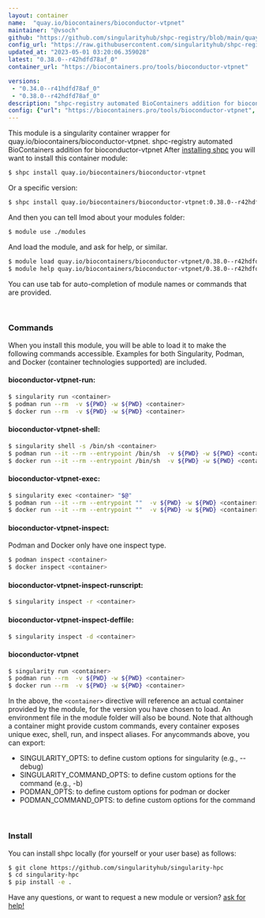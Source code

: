 ```yaml
---
layout: container
name:  "quay.io/biocontainers/bioconductor-vtpnet"
maintainer: "@vsoch"
github: "https://github.com/singularityhub/shpc-registry/blob/main/quay.io/biocontainers/bioconductor-vtpnet/container.yaml"
config_url: "https://raw.githubusercontent.com/singularityhub/shpc-registry/main/quay.io/biocontainers/bioconductor-vtpnet/container.yaml"
updated_at: "2023-05-01 03:20:06.359028"
latest: "0.38.0--r42hdfd78af_0"
container_url: "https://biocontainers.pro/tools/bioconductor-vtpnet"

versions:
 - "0.34.0--r41hdfd78af_0"
 - "0.38.0--r42hdfd78af_0"
description: "shpc-registry automated BioContainers addition for bioconductor-vtpnet"
config: {"url": "https://biocontainers.pro/tools/bioconductor-vtpnet", "maintainer": "@vsoch", "description": "shpc-registry automated BioContainers addition for bioconductor-vtpnet", "latest": {"0.38.0--r42hdfd78af_0": "sha256:9db144074136c327f0b0355b85b983cd5b9af3b5b255b8463d1c7e9df1046fc2"}, "tags": {"0.34.0--r41hdfd78af_0": "sha256:5e03519523ae17aeb7867f489cdc3f596992aba4c0f188faadd9d97460c3e5c4", "0.38.0--r42hdfd78af_0": "sha256:9db144074136c327f0b0355b85b983cd5b9af3b5b255b8463d1c7e9df1046fc2"}, "docker": "quay.io/biocontainers/bioconductor-vtpnet"}
---
```


This module is a singularity container wrapper for quay.io/biocontainers/bioconductor-vtpnet.
shpc-registry automated BioContainers addition for bioconductor-vtpnet
After [installing shpc](#install) you will want to install this container module:


```bash
$ shpc install quay.io/biocontainers/bioconductor-vtpnet
```

Or a specific version:

```bash
$ shpc install quay.io/biocontainers/bioconductor-vtpnet:0.38.0--r42hdfd78af_0
```

And then you can tell lmod about your modules folder:

```bash
$ module use ./modules
```

And load the module, and ask for help, or similar.

```bash
$ module load quay.io/biocontainers/bioconductor-vtpnet/0.38.0--r42hdfd78af_0
$ module help quay.io/biocontainers/bioconductor-vtpnet/0.38.0--r42hdfd78af_0
```

You can use tab for auto-completion of module names or commands that are provided.

<br>

### Commands

When you install this module, you will be able to load it to make the following commands accessible.
Examples for both Singularity, Podman, and Docker (container technologies supported) are included.

#### bioconductor-vtpnet-run:

```bash
$ singularity run <container>
$ podman run --rm  -v ${PWD} -w ${PWD} <container>
$ docker run --rm  -v ${PWD} -w ${PWD} <container>
```

#### bioconductor-vtpnet-shell:

```bash
$ singularity shell -s /bin/sh <container>
$ podman run --it --rm --entrypoint /bin/sh  -v ${PWD} -w ${PWD} <container>
$ docker run --it --rm --entrypoint /bin/sh  -v ${PWD} -w ${PWD} <container>
```

#### bioconductor-vtpnet-exec:

```bash
$ singularity exec <container> "$@"
$ podman run --it --rm --entrypoint ""  -v ${PWD} -w ${PWD} <container> "$@"
$ docker run --it --rm --entrypoint ""  -v ${PWD} -w ${PWD} <container> "$@"
```

#### bioconductor-vtpnet-inspect:

Podman and Docker only have one inspect type.

```bash
$ podman inspect <container>
$ docker inspect <container>
```

#### bioconductor-vtpnet-inspect-runscript:

```bash
$ singularity inspect -r <container>
```

#### bioconductor-vtpnet-inspect-deffile:

```bash
$ singularity inspect -d <container>
```



#### bioconductor-vtpnet

```bash
$ singularity run <container>
$ podman run --rm  -v ${PWD} -w ${PWD} <container>
$ docker run --rm  -v ${PWD} -w ${PWD} <container>
```


In the above, the `<container>` directive will reference an actual container provided
by the module, for the version you have chosen to load. An environment file in the
module folder will also be bound. Note that although a container
might provide custom commands, every container exposes unique exec, shell, run, and
inspect aliases. For anycommands above, you can export:

 - SINGULARITY_OPTS: to define custom options for singularity (e.g., --debug)
 - SINGULARITY_COMMAND_OPTS: to define custom options for the command (e.g., -b)
 - PODMAN_OPTS: to define custom options for podman or docker
 - PODMAN_COMMAND_OPTS: to define custom options for the command

<br>

### Install

You can install shpc locally (for yourself or your user base) as follows:

```bash
$ git clone https://github.com/singularityhub/singularity-hpc
$ cd singularity-hpc
$ pip install -e .
```

Have any questions, or want to request a new module or version? [ask for help!](https://github.com/singularityhub/singularity-hpc/issues)
